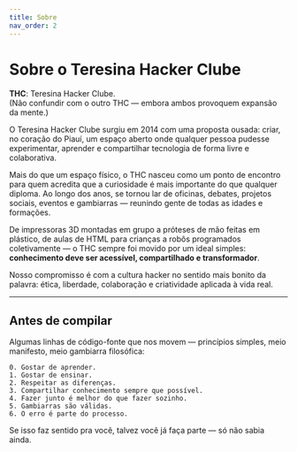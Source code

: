 ```yaml
---
title: Sobre
nav_order: 2
---
```


# Sobre o Teresina Hacker Clube

**THC**: Teresina Hacker Clube.  
(Não confundir com o outro THC — embora ambos provoquem expansão da mente.)

O Teresina Hacker Clube surgiu em 2014 com uma proposta ousada: criar, no coração do Piauí, um espaço aberto onde qualquer pessoa pudesse experimentar, aprender e compartilhar tecnologia de forma livre e colaborativa.

Mais do que um espaço físico, o THC nasceu como um ponto de encontro para quem acredita que a curiosidade é mais importante do que qualquer diploma. Ao longo dos anos, se tornou lar de oficinas, debates, projetos sociais, eventos e gambiarras — reunindo gente de todas as idades e formações.

De impressoras 3D montadas em grupo a próteses de mão feitas em plástico, de aulas de HTML para crianças a robôs programados coletivamente — o THC sempre foi movido por um ideal simples: **conhecimento deve ser acessível, compartilhado e transformador**.

Nosso compromisso é com a cultura hacker no sentido mais bonito da palavra: ética, liberdade, colaboração e criatividade aplicada à vida real.

---

## Antes de compilar

Algumas linhas de código-fonte que nos movem — princípios simples, meio manifesto, meio gambiarra filosófica:

```
0. Gostar de aprender.
1. Gostar de ensinar.
2. Respeitar as diferenças.
3. Compartilhar conhecimento sempre que possível.
4. Fazer junto é melhor do que fazer sozinho.
5. Gambiarras são válidas.
6. O erro é parte do processo.
```

Se isso faz sentido pra você, talvez você já faça parte — só não sabia ainda.
